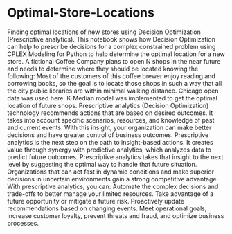# Optimal-Store-Locations
Finding optimal locations of new stores using Decision Optimization (Prescriptive analytics).
This notebook shows how Decision Optimization can help to prescribe decisions for a complex constrained problem using CPLEX Modeling for Python to help determine the optimal location for a new store. 
A fictional Coffee Company plans to open N shops in the near future and needs to determine where they should be located knowing the following:
Most of the customers of this coffee brewer enjoy reading and borrowing books, so the goal is to locate those shops in such a way that all the city public libraries are within minimal walking distance.
Chicago open data was used here.
K-Median model was implemented to get the optimal location of future shops.
Prescriptive analytics (Decision Optimization) technology recommends actions that are based on desired outcomes. It takes into account specific scenarios, resources, and knowledge of past and current events. With this insight, your organization can make better decisions and have greater control of business outcomes.
Prescriptive analytics is the next step on the path to insight-based actions. It creates value through synergy with predictive analytics, which analyzes data to predict future outcomes.
Prescriptive analytics takes that insight to the next level by suggesting the optimal way to handle that future situation. Organizations that can act fast in dynamic conditions and make superior decisions in uncertain environments gain a strong competitive advantage.
With prescriptive analytics, you can:
Automate the complex decisions and trade-offs to better manage your limited resources.
Take advantage of a future opportunity or mitigate a future risk.
Proactively update recommendations based on changing events.
Meet operational goals, increase customer loyalty, prevent threats and fraud, and optimize business processes.
